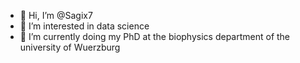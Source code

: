 - 👋 Hi, I’m @Sagix7
- 👀 I’m interested in data science
- 🌱 I’m currently doing my PhD at the biophysics department of the university of Wuerzburg

<!---
Sagix7/Sagix7 is a ✨ special ✨ repository because its `README.md` (this file) appears on your GitHub profile.
You can click the Preview link to take a look at your changes.
--->
